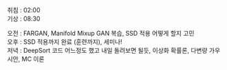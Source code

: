 취침 : 02:00  
기상 : 08:30  
  
오전 : FARGAN, Manifold Mixup GAN 복습, SSD 적용 어떻게 할지 고민  
오후 : SSD 적용까지 완료 (훈련까지), 세미나!  
저녁 : DeepSort 코드 어느정도 했고 내일 돌려보면 될듯, 이상화 확률론, 다변량 가우시안, MC 이론
